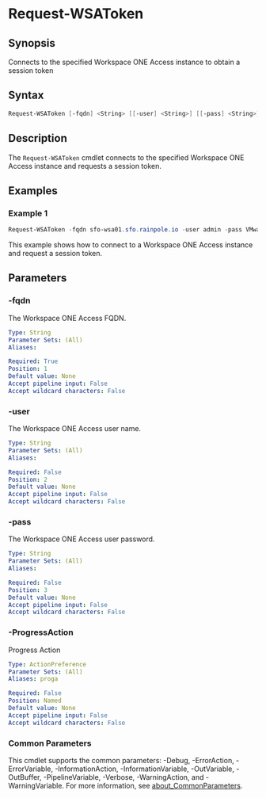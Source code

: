 # Request-WSAToken

## Synopsis

Connects to the specified Workspace ONE Access instance to obtain a session token

## Syntax

```powershell
Request-WSAToken [-fqdn] <String> [[-user] <String>] [[-pass] <String>] [-ProgressAction <ActionPreference>] [<CommonParameters>]
```

## Description

The `Request-WSAToken` cmdlet connects to the specified Workspace ONE Access instance and requests a session token.

## Examples

### Example 1

```powershell
Request-WSAToken -fqdn sfo-wsa01.sfo.rainpole.io -user admin -pass VMware1!
```

This example shows how to connect to a Workspace ONE Access instance and request a session token.

## Parameters

### -fqdn

The Workspace ONE Access FQDN.

```yaml
Type: String
Parameter Sets: (All)
Aliases:

Required: True
Position: 1
Default value: None
Accept pipeline input: False
Accept wildcard characters: False
```

### -user

The Workspace ONE Access user name.

```yaml
Type: String
Parameter Sets: (All)
Aliases:

Required: False
Position: 2
Default value: None
Accept pipeline input: False
Accept wildcard characters: False
```

### -pass

The Workspace ONE Access user password.

```yaml
Type: String
Parameter Sets: (All)
Aliases:

Required: False
Position: 3
Default value: None
Accept pipeline input: False
Accept wildcard characters: False
```

### -ProgressAction

Progress Action

```yaml
Type: ActionPreference
Parameter Sets: (All)
Aliases: proga

Required: False
Position: Named
Default value: None
Accept pipeline input: False
Accept wildcard characters: False
```

### Common Parameters

This cmdlet supports the common parameters: -Debug, -ErrorAction, -ErrorVariable, -InformationAction, -InformationVariable, -OutVariable, -OutBuffer, -PipelineVariable, -Verbose, -WarningAction, and -WarningVariable. For more information, see [about_CommonParameters](http://go.microsoft.com/fwlink/?LinkID=113216).

